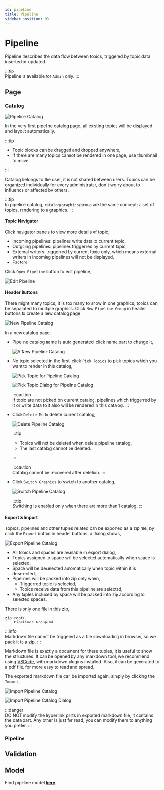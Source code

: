 ```yaml
---
id: pipeline  
title: Pipeline  
sidebar_position: 90
---
```


# Pipeline

Pipeline describes the data flow between topics, triggered by topic data inserted or updated.

:::tip  
Pipeline is available for `Admin` only.
:::

## Page

### Catalog

![Pipeline Catalog](images/pipeline-catalog.png)

In the very first pipeline catalog page, all existing topics will be displayed and layout automatically.

:::tip

- Topic blocks can be dragged and dropped anywhere,
- If there are many topics cannot be rendered in one page, use thumbnail to move.

:::

Catalog belongs to the user, it is not shared between users. Topics can be organized individually for every administrator, don't worry about
to influence or affected by others.

:::tip  
In pipeline catalog, `catalog`/`graphics`/`group` are the same concept: a set of topics, rendering to a graphics.
:::

#### Topic Navigator

Click navigator panels to view more details of topic,

- Incoming pipelines: pipelines write data to current topic,
- Outgoing pipelines: pipelines triggerred by current topic,
- External writers: triggerred by current topic only, which means external writers in incoming pipelines will not be displayed,
- Factors.

Click `Open Pipeline` button to edit pipeline,

![Edit Pipeline](images/edit-pipeline.png)

#### Header Buttons

There might many topics, it is too many to show in one graphics, topics can be separated to multiple graphics. Click `New Pipeline Group` in
header buttons to create a new catalog page.

![New Pipeline Catalog](images/new-pipeline-catalog.png)

In a new catalog page,

- Pipeline catalog name is auto generated, click name part to change it,

  ![A New Pipeline Catalog](images/a-new-pipeline-catalog.png)

- No topic selected in the first, click `Pick Topics` to pick topics which you want to render in this catalog,

  ![Pick Topic for Pipeline Catalog](images/pick-topics-for-pipeline-catalog.png)

  ![Pick Topic Dialog for Pipeline Catalog](images/pick-topics-dialog-for-pipeline-catalog.png)

  :::caution  
  If topic are not picked on current catalog, pipelines which triggerred by it or write data to it also will be rendered in this catalog.
  :::

- Click `Delete Me` to delete current catalog,

  ![Delete Pipeline Catalog](images/delete-pipeline-catalog.png)

  :::tip

	- Topics will not be deleted when delete pipeline catalog,
	- The last catalog cannot be deleted.

  :::

  :::caution  
  Catalog cannot be recovered after deletion.
  :::

- Click `Switch Graphics` to switch to another catalog,

  ![Switch Pipeline Catalog](images/switch-pipeline-catalog-dialog.png)

  :::tip  
  Switching is enabled only when there are more than 1 catalog.
  :::

#### Export & Import

Topics, pipelines and other tuples related can be exported as a zip file, by click the `Export` button in header buttons, a dialog shows,

![Export Pipeline Catalog](images/export-dialog-of-pipeline-catalog.png)

- All topics and spaces are available in export dialog,
- Topics assigned to space will be selected automatically when space is selected,
- Space will be deselected automatically when topic within it is deselected,
- Pipelines will be packed into zip only when,
	- Triggerred topic is selected,
	- Topics receive data from this pipeline are selected,
- Any tuples included by space will be packed into zip according to selected spaces.

There is only one file in this zip,

```
zip root/
└── Pipelines Group.md
```

:::info  
Markdown file cannot be triggered as a file downloading in browser, so we pack it to a zip.
:::

Markdown file is exactly a document for these tuples, it is useful to show the structures. It can be opened by any markdown tool, we
recommend using [VSCode](https://code.visualstudio.com/), with markdown plugins installed. Also, it can be generated to a pdf file, for more
easy to read and spread.

The exported markdown file can be imported again, simply by clicking the `Import`,

![Import Pipeline Catalog](images/import-pipeline-catalog.png)

![Import Pipeline Catalog Dialog](images/import-dialog-of-pipeline-catalog.png)

:::danger  
DO NOT modify the hyperlink parts in exported markdown file, it contains the data part. Any other is just for read, you can modify them to
anything you prefer.
:::

### Pipeline

## Validation

[//]: # (- Group Name: required,)

## Model

Find pipeline model **[here](../../tuples/pipeline)**.

